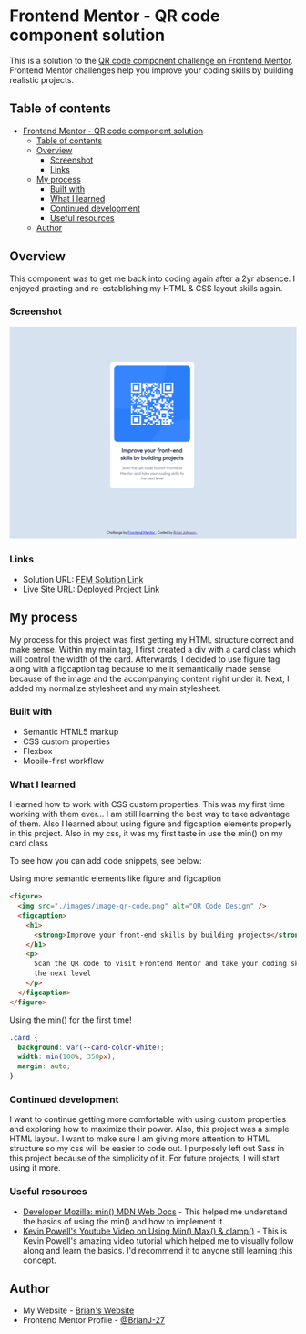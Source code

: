 # Frontend Mentor - QR code component solution

This is a solution to the [QR code component challenge on Frontend Mentor](https://www.frontendmentor.io/challenges/qr-code-component-iux_sIO_H). Frontend Mentor challenges help you improve your coding skills by building realistic projects.

## Table of contents

- [Frontend Mentor - QR code component solution](#frontend-mentor---qr-code-component-solution)
  - [Table of contents](#table-of-contents)
  - [Overview](#overview)
    - [Screenshot](#screenshot)
    - [Links](#links)
  - [My process](#my-process)
    - [Built with](#built-with)
    - [What I learned](#what-i-learned)
    - [Continued development](#continued-development)
    - [Useful resources](#useful-resources)
  - [Author](#author)

## Overview

This component was to get me back into coding again after a 2yr absence. I enjoyed practing and re-establishing my HTML & CSS layout skills again.

### Screenshot

![](./qr-code-screenshot.png)

### Links

- Solution URL: [FEM Solution Link](https://www.frontendmentor.io/solutions/responsive-qr-card-component-using-css-variables-zDUPcZiuy)
- Live Site URL: [Deployed Project Link](https://brianj-27.github.io/QR-Card-Component/)

## My process

My process for this project was first getting my HTML structure correct and make sense. Within my main tag, I first created a div with a card class which will control the width of the card. Afterwards, I decided to use figure tag along with a figcaption tag because to me it semantically made sense because of the image and the accompanying content right under it. Next, I added my normalize stylesheet and my main stylesheet.

### Built with

- Semantic HTML5 markup
- CSS custom properties
- Flexbox
- Mobile-first workflow

### What I learned

I learned how to work with CSS custom properties. This was my first time working with them ever... I am still learning the best way to take advantage of them. Also I learned about using figure and figcaption elements properly in this project. Also in my css, it was my first taste in use the min() on my card class

To see how you can add code snippets, see below:

Using more semantic elements like figure and figcaption

```html
<figure>
  <img src="./images/image-qr-code.png" alt="QR Code Design" />
  <figcaption>
    <h1>
      <strong>Improve your front-end skills by building projects</strong>
    </h1>
    <p>
      Scan the QR code to visit Frontend Mentor and take your coding skills to
      the next level
    </p>
  </figcaption>
</figure>
```

Using the min() for the first time!

```css
.card {
  background: var(--card-color-white);
  width: min(100%, 350px);
  margin: auto;
}
```

### Continued development

I want to continue getting more comfortable with using custom properties and exploring how to maximize their power. Also, this project was a simple HTML layout. I want to make sure I am giving more attention to HTML structure so my css will be easier to code out. I purposely left out Sass in this project because of the simplicity of it. For future projects, I will start using it more.

### Useful resources

- [Developer Mozilla: min() MDN Web Docs](https://developer.mozilla.org/en-US/docs/Web/CSS/min) - This helped me understand the basics of using the min() and how to implement it
- [Kevin Powell's Youtube Video on Using Min() Max() & clamp()](https://www.youtube.com/watch?v=U9VF-4euyRo&t=874s) - This is Kevin Powell's amazing video tutorial which helped me to visually follow along and learn the basics. I'd recommend it to anyone still learning this concept.

## Author

- My Website - [Brian's Website](https://brianbjohnson.net/)
- Frontend Mentor Profile - [@BrianJ-27](https://www.frontendmentor.io/profile/BrianJ-27)
